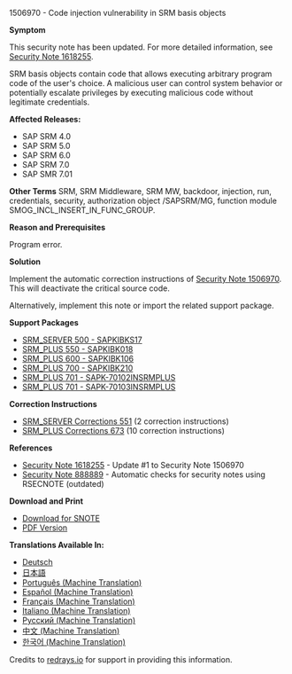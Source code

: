 1506970 - Code injection vulnerability in SRM basis objects

**Symptom**

This security note has been updated. For more detailed information, see [Security Note 1618255](https://me.sap.com/notes/1618255).

SRM basis objects contain code that allows executing arbitrary program code of the user's choice. A malicious user can control system behavior or potentially escalate privileges by executing malicious code without legitimate credentials.

**Affected Releases:**
- SAP SRM 4.0
- SAP SRM 5.0
- SAP SRM 6.0
- SAP SRM 7.0
- SAP SMR 7.01

**Other Terms**
SRM, SRM Middleware, SRM MW, backdoor, injection, run, credentials, security, authorization object /SAPSRM/MG, function module SMOG_INCL_INSERT_IN_FUNC_GROUP.

**Reason and Prerequisites**

Program error.

**Solution**

Implement the automatic correction instructions of [Security Note 1506970](https://me.sap.com/notes/1506970). This will deactivate the critical source code.

Alternatively, implement this note or import the related support package.

**Support Packages**

- [SRM_SERVER 500 - SAPKIBKS17](https://me.sap.com/supportpackage/SAPKIBKS17)
- [SRM_PLUS 550 - SAPKIBK018](https://me.sap.com/supportpackage/SAPKIBK018)
- [SRM_PLUS 600 - SAPKIBK106](https://me.sap.com/supportpackage/SAPKIBK106)
- [SRM_PLUS 700 - SAPKIBK210](https://me.sap.com/supportpackage/SAPKIBK210)
- [SRM_PLUS 701 - SAPK-70102INSRMPLUS](https://me.sap.com/supportpackage/SAPK-70102INSRMPLUS)
- [SRM_PLUS 701 - SAPK-70103INSRMPLUS](https://me.sap.com/supportpackage/SAPK-70103INSRMPLUS)

**Correction Instructions**

- [SRM_SERVER Corrections 551](https://me.sap.com/corrins/0001506970/551) (2 correction instructions)
- [SRM_PLUS Corrections 673](https://me.sap.com/corrins/0001506970/673) (10 correction instructions)

**References**

- [Security Note 1618255](https://me.sap.com/notes/1618255) - Update #1 to Security Note 1506970
- [Security Note 888889](https://me.sap.com/notes/888889) - Automatic checks for security notes using RSECNOTE (outdated)

**Download and Print**

- [Download for SNOTE](https://notesdownloads.sap.com/note/0040000008928882017)
- [PDF Version](https://userapps.support.sap.com/sap/support/sfm/notes/print/0001506970?language=en-US&token=654BE3FC89E59C61DC475421316D6E6B)

**Translations Available In:**

- [Deutsch](https://me.sap.com/notes/0001506970/D)
- [日本語](https://me.sap.com/notes/0001506970/J)
- [Português (Machine Translation)](https://me.sap.com/notes/0001506970/P)
- [Español (Machine Translation)](https://me.sap.com/notes/0001506970/S)
- [Français (Machine Translation)](https://me.sap.com/notes/0001506970/F)
- [Italiano (Machine Translation)](https://me.sap.com/notes/0001506970/I)
- [Русский (Machine Translation)](https://me.sap.com/notes/0001506970/R)
- [中文 (Machine Translation)](https://me.sap.com/notes/0001506970/1)
- [한국어 (Machine Translation)](https://me.sap.com/notes/0001506970/3)

Credits to [redrays.io](https://redrays.io) for support in providing this information.